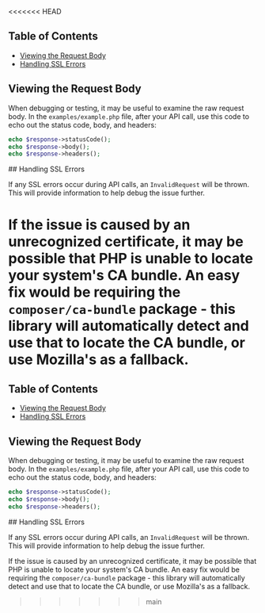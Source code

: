 <<<<<<< HEAD
## Table of Contents

* [Viewing the Request Body](#request-body)
* [Handling SSL Errors](#ssl-errors)

<a name="request-body"></a>
## Viewing the Request Body

When debugging or testing, it may be useful to examine the raw request body. In the `examples/example.php` file, after your API call, use this code to echo out the status code, body, and headers:

```php
echo $response->statusCode();
echo $response->body();
echo $response->headers();
```

<a name="ssl-errors">
## Handling SSL Errors

If any SSL errors occur during API calls, an `InvalidRequest` will be thrown. This will provide information to help debug the issue further.

If the issue is caused by an unrecognized certificate, it may be possible that PHP is unable to locate your system's CA bundle. An easy fix would be requiring the `composer/ca-bundle` package - this library will automatically detect and use that to locate the CA bundle, or use Mozilla's as a fallback.
=======
## Table of Contents

* [Viewing the Request Body](#request-body)
* [Handling SSL Errors](#ssl-errors)

<a name="request-body"></a>
## Viewing the Request Body

When debugging or testing, it may be useful to examine the raw request body. In the `examples/example.php` file, after your API call, use this code to echo out the status code, body, and headers:

```php
echo $response->statusCode();
echo $response->body();
echo $response->headers();
```

<a name="ssl-errors">
## Handling SSL Errors

If any SSL errors occur during API calls, an `InvalidRequest` will be thrown. This will provide information to help debug the issue further.

If the issue is caused by an unrecognized certificate, it may be possible that PHP is unable to locate your system's CA bundle. An easy fix would be requiring the `composer/ca-bundle` package - this library will automatically detect and use that to locate the CA bundle, or use Mozilla's as a fallback.
>>>>>>> main
